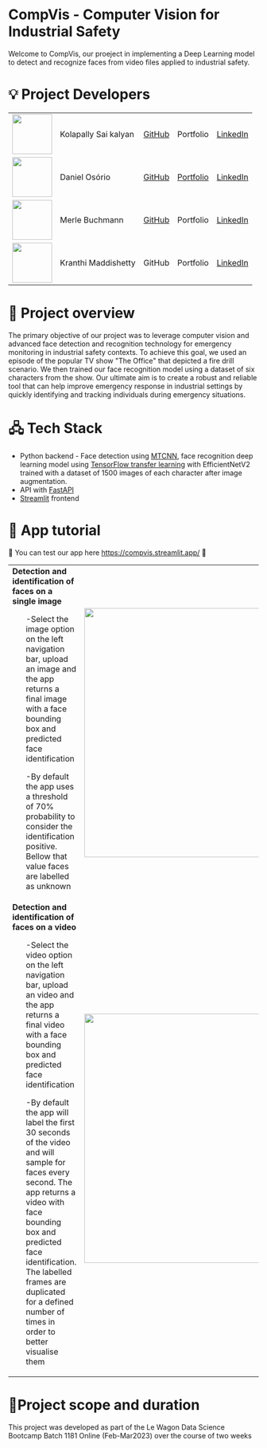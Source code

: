 # CompVis - Computer Vision for Industrial Safety
Welcome to CompVis, our proeject in implementing a Deep Learning model to detect and recognize faces from video files applied to industrial safety.

# 💡 Project Developers
<table>
  <tr>
    <td><img src="https://user-images.githubusercontent.com/121227950/232547423-9d75afa1-4506-4a63-b075-d800fdb18ae4.png" width="80"></td>
    <td>Kolapally Sai kalyan</td>
    <td><a href="https://github.com/kolapally" target="_blank">GitHub</a></td>
    <td>Portfolio</td>
    <td><a href="https://www.linkedin.com/in/kolapally/" target="_blank">LinkedIn</a></td>
  </tr>
  <tr>
    <td><img src="https://user-images.githubusercontent.com/121227950/232478965-e247fd12-5c77-44ee-a97f-a977737a070f.png" width="80"></td>
    <td>Daniel Osório</td>
    <td><a href="https://github.com/dosorio79" target="_blank">GitHub</a></td>
    <td><a href="https://troopl.com/danielsosorio" target="_blank">Portfolio</a></td>
    <td><a href="https://www.linkedin.com/in/dosorio/" target="_blank">LinkedIn</a></td>
  </tr>
  <tr>
    <td><img src="https://user-images.githubusercontent.com/121227950/232478686-028b704f-3a58-4c9c-894e-b1a0e10ea8f3.png" width="80"></td>
    <td>Merle Buchmann</td>
    <td><a href="https://github.com/marierae">GitHub</a></td>
    <td>Portfolio</td>
    <td><a href="https://www.linkedin.com/in/merle-buchmann-784285163/">LinkedIn</a></td>
  </tr>
  <tr>
    <td><img src="https://user-images.githubusercontent.com/121227950/232479017-85aaa550-1856-47e6-a56c-faf54daa21fd.png" width="80"></td>
    <td>Kranthi Maddishetty</td>
    <td>GitHub</td>
    <td>Portfolio</td>
    <td><a href="https://www.linkedin.com/in/kranthi-maddishetty/">LinkedIn</a></td>
  </tr>
</table>

# 🔭 Project overview
The primary objective of our project was to leverage computer vision and advanced face detection and recognition technology for emergency monitoring in industrial safety contexts. To achieve this goal, we used an episode of the popular TV show "The Office" that depicted a fire drill scenario. We then trained our face recognition model using a dataset of six characters from the show. Our ultimate aim is to create a robust and reliable tool that can help improve emergency response in industrial settings by quickly identifying and tracking individuals during emergency situations.

# 🖧 Tech Stack
- Python backend - Face detection using <a href="https://pypi.org/project/mtcnn/">MTCNN</a>, face recognition deep learning model using <a href="https://www.tensorflow.org/api_docs/python/tf/keras/applications">TensorFlow transfer learning</a> with EfficientNetV2 trained with a dataset of 1500 images of each character after image augmentation.
- API with <a href="https://fastapi.tiangolo.com/">FastAPI</a>
- <a href="https://streamlit.io/">Streamlit</a> frontend

# 📌 App tutorial
 🧪 You can test our app here https://compvis.streamlit.app/ 🧪
<table>
  <tr>
    <td><b>Detection and identification of faces on a single image</b>
    <ul>-Select the image option on the left navigation bar, upload an image and the app returns a final image with a face bounding box and predicted face identification</ul>
        <ul>-By default the app uses a threshold of 70% probability to consider the identification positive. Bellow that value faces are labelled as unknown</ul>
    </td>
    <td><img src="https://user-images.githubusercontent.com/121227950/232462331-08a0adcd-d1a1-4f39-89a9-bfb0f2e53509.png" width="500"></td>
  </tr>
  <tr>
    <td><b>Detection and identification of faces on a video</b>
    <ul>-Select the video option on the left navigation bar, upload an video and the app returns a final video with a face bounding box and predicted face identification</ul>
    <ul>-By default the app will label the first 30 seconds of the video and will sample for faces every second. The app returns a video with face bounding box and predicted face identification. The labelled frames are duplicated for a defined number of times in order to better visualise them</ul>
    </td>
    <td><img src="https://user-images.githubusercontent.com/121227950/232471237-8ac04bc3-749a-4ab7-9f50-db691895acf2.png" width="500"></td>
  </tr>  
</table>

# 🚀Project scope and duration
This project was developed as part of the Le Wagon Data Science Bootcamp Batch 1181 Online (Feb-Mar2023) over the course of two weeks
